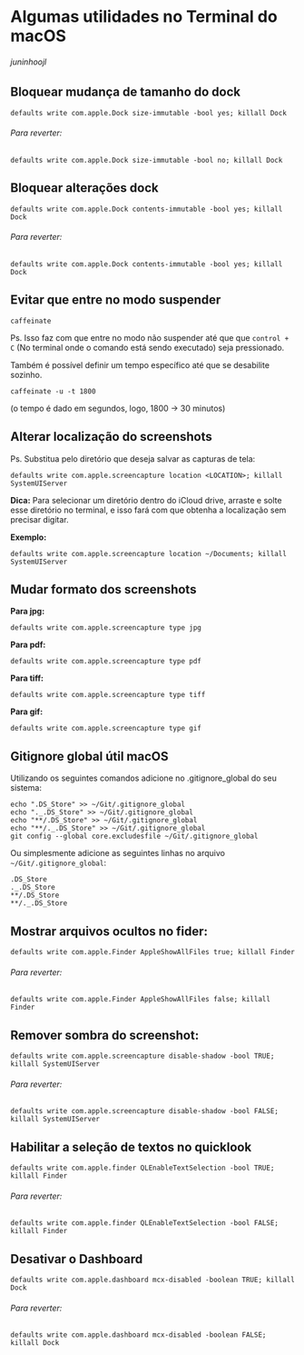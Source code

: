 # Algumas utilidades no Terminal do macOS

###### juninhoojl

## Bloquear mudança de tamanho do dock

```
defaults write com.apple.Dock size-immutable -bool yes; killall Dock
```

###### Para reverter:

```
defaults write com.apple.Dock size-immutable -bool no; killall Dock
```

## Bloquear alterações dock

```
defaults write com.apple.Dock contents-immutable -bool yes; killall Dock
```

###### Para reverter:

```
defaults write com.apple.Dock contents-immutable -bool yes; killall Dock
```


## Evitar que entre no modo suspender

```
caffeinate
```

Ps. Isso faz com que entre no modo não suspender até que  que `control + C` (No terminal onde o comando está sendo executado) seja pressionado.


Também é possível definir um tempo específico até que se desabilite sozinho.

```
caffeinate -u -t 1800
```
(o tempo é dado em segundos, logo, 1800 -> 30 minutos)

## Alterar localização do screenshots

Ps. Substitua <LOCATION> pelo diretório que deseja salvar as capturas de tela:

```
defaults write com.apple.screencapture location <LOCATION>; killall SystemUIServer
```

**Dica:** Para selecionar um diretório dentro do iCloud drive, arraste e solte esse diretório no terminal, e isso fará com que obtenha a localização sem precisar digitar.

**Exemplo:**

```
defaults write com.apple.screencapture location ~/Documents; killall SystemUIServer
```

## Mudar formato dos screenshots

**Para jpg:**

```
defaults write com.apple.screencapture type jpg
```
**Para pdf:**

```
defaults write com.apple.screencapture type pdf
```

**Para tiff:**

```
defaults write com.apple.screencapture type tiff
```

**Para gif:**

```
defaults write com.apple.screencapture type gif
```

## Gitignore global útil macOS

Utilizando os seguintes comandos adicione no .gitignore_global do seu sistema:

```
echo ".DS_Store" >> ~/Git/.gitignore_global
echo "._.DS_Store" >> ~/Git/.gitignore_global
echo "**/.DS_Store" >> ~/Git/.gitignore_global
echo "**/._.DS_Store" >> ~/Git/.gitignore_global
git config --global core.excludesfile ~/Git/.gitignore_global
```

Ou simplesmente adicione as seguintes linhas no arquivo `~/Git/.gitignore_global`:

```
.DS_Store
._.DS_Store
**/.DS_Store
**/._.DS_Store
```


## Mostrar arquivos ocultos no fider:

```
defaults write com.apple.Finder AppleShowAllFiles true; killall Finder

```

###### Para reverter:

```
defaults write com.apple.Finder AppleShowAllFiles false; killall Finder

```


## Remover sombra do screenshot:

```
defaults write com.apple.screencapture disable-shadow -bool TRUE; killall SystemUIServer
```

###### Para reverter:

```
defaults write com.apple.screencapture disable-shadow -bool FALSE; killall SystemUIServer
```

## Habilitar a seleção de textos no quicklook 


```
defaults write com.apple.finder QLEnableTextSelection -bool TRUE; killall Finder
```
###### Para reverter:

```
defaults write com.apple.finder QLEnableTextSelection -bool FALSE; killall Finder
```

## Desativar o Dashboard

```
defaults write com.apple.dashboard mcx-disabled -boolean TRUE; killall Dock
```

###### Para reverter:

```
defaults write com.apple.dashboard mcx-disabled -boolean FALSE; killall Dock
```
